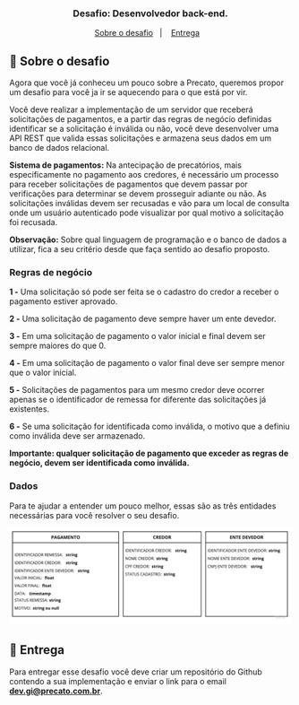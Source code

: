 <h3 align="center">
  Desafio: Desenvolvedor back-end.
</h3>

<p align="center">
  <a href="#rocket-sobre-o-desafio">Sobre o desafio</a>&nbsp;&nbsp;&nbsp;|&nbsp;&nbsp;&nbsp;
  <a href="#calendar-entrega">Entrega</a>&nbsp;&nbsp;&nbsp;
</p>

## :rocket: Sobre o desafio

Agora que você já conheceu um pouco sobre a Precato, queremos propor um desafio para você ja ir se aquecendo para o que está por vir. 

Você deve realizar a implementação de um servidor que receberá solicitações de pagamentos, e a partir das regras de negócio definidas identificar se a solicitação é inválida ou não, você deve desenvolver uma API REST que valida essas solicitações e armazena seus dados em um banco de dados relacional. 

**Sistema de pagamentos:** Na antecipação de precatórios, mais especificamente no pagamento aos credores, é necessário um processo para receber solicitações de pagamentos que devem passar por verificações para determinar se devem prosseguir adiante ou não. As solicitações inválidas devem ser recusadas e vão para um local de consulta onde um usuário autenticado pode visualizar por qual motivo a solicitação foi recusada.

**Observação:** Sobre qual linguagem de programação e o banco de dados a utilizar, fica a seu critério desde que faça sentido ao desafio proposto.

### Regras de negócio

**1 -** Uma solicitação só pode ser feita se o cadastro do credor a receber o pagamento estiver aprovado.

**2 -** Uma solicitação de pagamento deve sempre haver um ente devedor.

**3 -** Em uma solicitação de pagamento o valor inicial e final devem ser sempre maiores do que 0.

**4 -** Em uma solicitação de pagamento o valor final deve ser sempre menor que o valor inicial.

**5 -** Solicitações de pagamentos para um mesmo credor deve ocorrer apenas se o identificador de remessa for diferente das solicitações já existentes.

**6 -** Se uma solicitação for identificada como inválida, o motivo que a definiu como inválida deve ser armazenado.

**Importante: qualquer solicitação de pagamento que exceder as regras de negócio, devem ser identificada como inválida.**

### Dados

Para te ajudar a entender um pouco melhor, essas são as três entidades necessárias para você resolver o seu desafio.

<p align="center">
  <img  src="./assets/database.jpg">
</p>

## :calendar: Entrega

Para entregar esse desafio você deve criar um repositório do Github contendo a sua implementação e enviar o link para o email **dev.gi@precato.com.br**.
